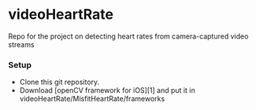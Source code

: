 videoHeartRate
================

Repo for the project on detecting heart rates from camera-captured video streams

### Setup

* Clone this git repository.
* Download [openCV framework for iOS][1] and put it in videoHeartRate/MisfitHeartRate/frameworks